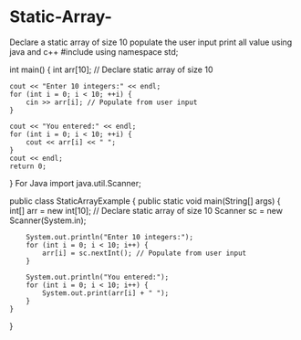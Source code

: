 # Static-Array-
Declare a static array of size 10 populate the user input print all value using java and c++
#include <iostream>
using namespace std;

int main() {
    int arr[10]; // Declare static array of size 10

    cout << "Enter 10 integers:" << endl;
    for (int i = 0; i < 10; ++i) {
        cin >> arr[i]; // Populate from user input
    }

    cout << "You entered:" << endl;
    for (int i = 0; i < 10; ++i) {
        cout << arr[i] << " ";
    }
    cout << endl;
    return 0;
}
For Java
import java.util.Scanner;

public class StaticArrayExample {
    public static void main(String[] args) {
        int[] arr = new int[10]; // Declare static array of size 10
        Scanner sc = new Scanner(System.in);

        System.out.println("Enter 10 integers:");
        for (int i = 0; i < 10; i++) {
            arr[i] = sc.nextInt(); // Populate from user input
        }

        System.out.println("You entered:");
        for (int i = 0; i < 10; i++) {
            System.out.print(arr[i] + " ");
        }
    }
}
